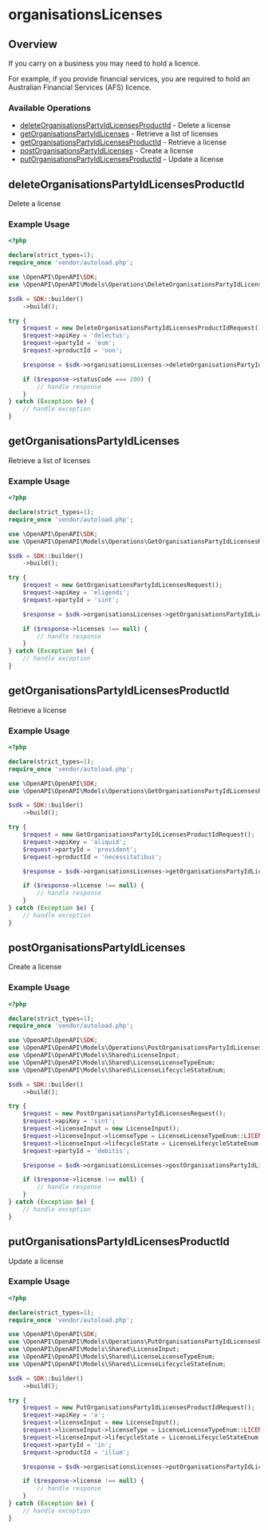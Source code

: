 # organisationsLicenses

## Overview

If you carry on a business you may need to hold a licence.

  For example, if you provide financial services, you are required to hold an Australian Financial
  Services (AFS) licence.


### Available Operations

* [deleteOrganisationsPartyIdLicensesProductId](#deleteorganisationspartyidlicensesproductid) - Delete a license
* [getOrganisationsPartyIdLicenses](#getorganisationspartyidlicenses) - Retrieve a list of licenses
* [getOrganisationsPartyIdLicensesProductId](#getorganisationspartyidlicensesproductid) - Retrieve a license
* [postOrganisationsPartyIdLicenses](#postorganisationspartyidlicenses) - Create a license
* [putOrganisationsPartyIdLicensesProductId](#putorganisationspartyidlicensesproductid) - Update a license

## deleteOrganisationsPartyIdLicensesProductId

Delete a license


### Example Usage

```php
<?php

declare(strict_types=1);
require_once 'vendor/autoload.php';

use \OpenAPI\OpenAPI\SDK;
use \OpenAPI\OpenAPI\Models\Operations\DeleteOrganisationsPartyIdLicensesProductIdRequest;

$sdk = SDK::builder()
    ->build();

try {
    $request = new DeleteOrganisationsPartyIdLicensesProductIdRequest();
    $request->apiKey = 'delectus';
    $request->partyId = 'eum';
    $request->productId = 'non';

    $response = $sdk->organisationsLicenses->deleteOrganisationsPartyIdLicensesProductId($request);

    if ($response->statusCode === 200) {
        // handle response
    }
} catch (Exception $e) {
    // handle exception
}
```

## getOrganisationsPartyIdLicenses

Retrieve a list of licenses

### Example Usage

```php
<?php

declare(strict_types=1);
require_once 'vendor/autoload.php';

use \OpenAPI\OpenAPI\SDK;
use \OpenAPI\OpenAPI\Models\Operations\GetOrganisationsPartyIdLicensesRequest;

$sdk = SDK::builder()
    ->build();

try {
    $request = new GetOrganisationsPartyIdLicensesRequest();
    $request->apiKey = 'eligendi';
    $request->partyId = 'sint';

    $response = $sdk->organisationsLicenses->getOrganisationsPartyIdLicenses($request);

    if ($response->licenses !== null) {
        // handle response
    }
} catch (Exception $e) {
    // handle exception
}
```

## getOrganisationsPartyIdLicensesProductId

Retrieve a license


### Example Usage

```php
<?php

declare(strict_types=1);
require_once 'vendor/autoload.php';

use \OpenAPI\OpenAPI\SDK;
use \OpenAPI\OpenAPI\Models\Operations\GetOrganisationsPartyIdLicensesProductIdRequest;

$sdk = SDK::builder()
    ->build();

try {
    $request = new GetOrganisationsPartyIdLicensesProductIdRequest();
    $request->apiKey = 'aliquid';
    $request->partyId = 'provident';
    $request->productId = 'necessitatibus';

    $response = $sdk->organisationsLicenses->getOrganisationsPartyIdLicensesProductId($request);

    if ($response->license !== null) {
        // handle response
    }
} catch (Exception $e) {
    // handle exception
}
```

## postOrganisationsPartyIdLicenses

Create a license


### Example Usage

```php
<?php

declare(strict_types=1);
require_once 'vendor/autoload.php';

use \OpenAPI\OpenAPI\SDK;
use \OpenAPI\OpenAPI\Models\Operations\PostOrganisationsPartyIdLicensesRequest;
use \OpenAPI\OpenAPI\Models\Shared\LicenseInput;
use \OpenAPI\OpenAPI\Models\Shared\LicenseLicenseTypeEnum;
use \OpenAPI\OpenAPI\Models\Shared\LicenseLifecycleStateEnum;

$sdk = SDK::builder()
    ->build();

try {
    $request = new PostOrganisationsPartyIdLicensesRequest();
    $request->apiKey = 'sint';
    $request->licenseInput = new LicenseInput();
    $request->licenseInput->licenseType = LicenseLicenseTypeEnum::LICENSE2_B;
    $request->licenseInput->lifecycleState = LicenseLifecycleStateEnum::EXPIRED;
    $request->partyId = 'debitis';

    $response = $sdk->organisationsLicenses->postOrganisationsPartyIdLicenses($request);

    if ($response->license !== null) {
        // handle response
    }
} catch (Exception $e) {
    // handle exception
}
```

## putOrganisationsPartyIdLicensesProductId

Update a license


### Example Usage

```php
<?php

declare(strict_types=1);
require_once 'vendor/autoload.php';

use \OpenAPI\OpenAPI\SDK;
use \OpenAPI\OpenAPI\Models\Operations\PutOrganisationsPartyIdLicensesProductIdRequest;
use \OpenAPI\OpenAPI\Models\Shared\LicenseInput;
use \OpenAPI\OpenAPI\Models\Shared\LicenseLicenseTypeEnum;
use \OpenAPI\OpenAPI\Models\Shared\LicenseLifecycleStateEnum;

$sdk = SDK::builder()
    ->build();

try {
    $request = new PutOrganisationsPartyIdLicensesProductIdRequest();
    $request->apiKey = 'a';
    $request->licenseInput = new LicenseInput();
    $request->licenseInput->licenseType = LicenseLicenseTypeEnum::LICENSE2_B;
    $request->licenseInput->lifecycleState = LicenseLifecycleStateEnum::ISSUED;
    $request->partyId = 'in';
    $request->productId = 'illum';

    $response = $sdk->organisationsLicenses->putOrganisationsPartyIdLicensesProductId($request);

    if ($response->license !== null) {
        // handle response
    }
} catch (Exception $e) {
    // handle exception
}
```
